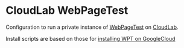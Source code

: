 # CloudLab WebPageTest

Configuration to run a private instance of [WebPageTest](https://www.webpagetest.org) on [CloudLab](https://www.cloudlab.us).

Install scripts are based on those for [installing WPT on GoogleCloud](https://github.com/WPO-Foundation/wptserver-install/)